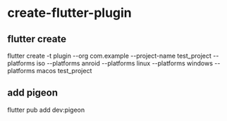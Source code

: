 # create-flutter-plugin
## flutter create
flutter create -t plugin --org com.example --project-name test_project --platforms iso --platforms anroid --platforms linux --platforms windows --platforms macos test_project
## add pigeon
flutter pub add dev:pigeon
